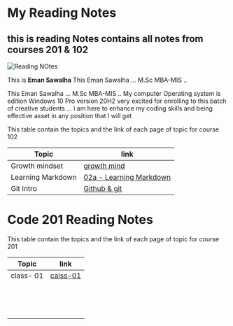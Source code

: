 
# My Reading Notes #

## this is reading Notes contains all notes from courses 201 & 102 ##

![Reading NOtes](https://th.bing.com/th/id/R79f83efe712316907a2968bd3326af74?rik=%2bzwl2e9LBCnUzA&riu=http%3a%2f%2fremixreading.org%2fwp-content%2fuploads%2f2013%2f03%2ftake-class-notes.jpg&ehk=lThOGUpeFUelLsZkS2CWKWmmyE4Cr2jMiPFDIlV1OA0%3d&risl=&pid=ImgRaw)

This is **Eman Sawalha** This Eman Sawalha ... M.Sc MBA-MIS ..

This Eman Sawalha ... M.Sc MBA-MIS ..
My computer Operating system is
edition  Windows 10 Pro
version  20H2
very excited for enrolling to this
batch of creative students ...
i am here to enhance my coding
skills and being effective asset
in any position that I will get

This table contain the topics and the link of each page of topic for course 102

**Topic**|**link**
---------|---------
Growth mindset|[growth mind](https://emansawalha.github.io/Reading-Note/mindset)
 Learning Markdown|[02a - Learning Markdown](https://emansawalha.github.io/Reading-Note/02a%20-%20Learning%20Markdown)
 Git Intro | [ Github & git ](https://emansawalha.github.io/Reading-Note/Git-Intro)
 
 # Code 201 Reading Notes
This table contain the topics and the link of each page of topic for course 201

  **Topic**|**link**
---------|---------
class- 01|[calss-01](https://emansawalha.github.io/Reading-Note/class%20-01)
         |           |
         |           |
         |           |  
         |           |
         |           |
         |           |
         |           | 
         |           |
         |           |
         |           |
         |           |
         |           |
         |           |
         |           |



